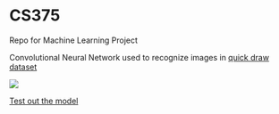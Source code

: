# CS375

Repo for Machine Learning Project

Convolutional Neural Network used to recognize images in [quick draw dataset](https://github.com/googlecreativelab/quickdraw-dataset)


![](https://github.com/Toash/Convolutional-Neural-Network/blob/main/drawing_example.gif)

[Test out the model](https://github.com/Toash/Convolutional-Neural-Network/releases/tag/v1.1.0)

